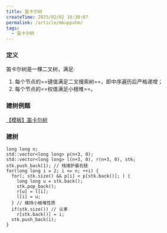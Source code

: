 ```yaml
---
title: 笛卡尔树
createTime: 2025/02/02 18:30:07
permalink: /article/mkuppvhm/
tags: 
  - 笛卡尔树
---
```


### 定义

笛卡尔树是一棵二叉树，满足:
1. 每个节点的==键值满足二叉搜索树==，即中序遍历后严格递增；
2. 每个节点的==权值满足小根堆==。

### 建树例题

[【模板】笛卡尔树](https://www.luogu.com.cn/problem/P5854)

### 建树
```cpp{5-15}
long long n;
std::vector<long long> p(n+3, 0);
std::vector<long long> l(n+3, 0), r(n+3, 0), stk;
stk.push_back(1); // 栈维护最右链
for(long long i = 2; i <= n; ++i) {
  for(; stk.size() && p[i] < p[stk.back()]; ) {
    long long u = stk.back();
    stk.pop_back();
    r[u] = l[i];
    l[i] = u;
  } // 维持小根堆性质
  if(stk.size()) // 认爹
    r[stk.back()] = i;
  stk.push_back(i);
}
```

